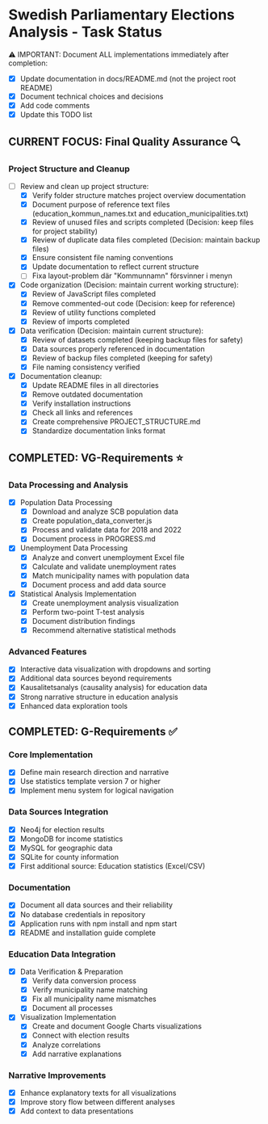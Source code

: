 # Swedish Parliamentary Elections Analysis - Task Status

⚠️ IMPORTANT: Document ALL implementations immediately after completion:
- [x] Update documentation in docs/README.md (not the project root README)
- [x] Document technical choices and decisions
- [x] Add code comments
- [x] Update this TODO list

## CURRENT FOCUS: Final Quality Assurance 🔍

### Project Structure and Cleanup
- [ ] Review and clean up project structure:
  - [x] Verify folder structure matches project overview documentation
  - [x] Document purpose of reference text files (education_kommun_names.txt and education_municipalities.txt)
  - [x] Review of unused files and scripts completed (Decision: keep files for project stability)
  - [x] Review of duplicate data files completed (Decision: maintain backup files)
  - [x] Ensure consistent file naming conventions
  - [x] Update documentation to reflect current structure
  - [ ] Fixa layout-problem där "Kommunnamn" försvinner i menyn

- [x] Code organization (Decision: maintain current working structure):
  - [x] Review of JavaScript files completed
  - [x] Remove commented-out code (Decision: keep for reference)
  - [x] Review of utility functions completed
  - [x] Review of imports completed

- [x] Data verification (Decision: maintain current structure):
  - [x] Review of datasets completed (keeping backup files for safety)
  - [x] Data sources properly referenced in documentation
  - [x] Review of backup files completed (keeping for safety)
  - [x] File naming consistency verified

- [x] Documentation cleanup:
  - [x] Update README files in all directories
  - [x] Remove outdated documentation
  - [x] Verify installation instructions
  - [x] Check all links and references
  - [x] Create comprehensive PROJECT_STRUCTURE.md
  - [x] Standardize documentation links format

## COMPLETED: VG-Requirements ⭐

### Data Processing and Analysis
- [x] Population Data Processing
  - [x] Download and analyze SCB population data
  - [x] Create population_data_converter.js
  - [x] Process and validate data for 2018 and 2022
  - [x] Document process in PROGRESS.md

- [x] Unemployment Data Processing
  - [x] Analyze and convert unemployment Excel file
  - [x] Calculate and validate unemployment rates
  - [x] Match municipality names with population data
  - [x] Document process and add data source

- [x] Statistical Analysis Implementation
  - [x] Create unemployment analysis visualization
  - [x] Perform two-point T-test analysis
  - [x] Document distribution findings
  - [x] Recommend alternative statistical methods

### Advanced Features
- [x] Interactive data visualization with dropdowns and sorting
- [x] Additional data sources beyond requirements
- [x] Kausalitetsanalys (causality analysis) for education data
- [x] Strong narrative structure in education analysis
- [x] Enhanced data exploration tools

## COMPLETED: G-Requirements ✅

### Core Implementation
- [x] Define main research direction and narrative
- [x] Use statistics template version 7 or higher
- [x] Implement menu system for logical navigation

### Data Sources Integration
- [x] Neo4j for election results
- [x] MongoDB for income statistics
- [x] MySQL for geographic data
- [x] SQLite for county information
- [x] First additional source: Education statistics (Excel/CSV)

### Documentation
- [x] Document all data sources and their reliability
- [x] No database credentials in repository
- [x] Application runs with npm install and npm start
- [x] README and installation guide complete

### Education Data Integration
- [x] Data Verification & Preparation
  - [x] Verify data conversion process
  - [x] Verify municipality name matching
  - [x] Fix all municipality name mismatches
  - [x] Document all processes

- [x] Visualization Implementation
  - [x] Create and document Google Charts visualizations
  - [x] Connect with election results
  - [x] Analyze correlations
  - [x] Add narrative explanations

### Narrative Improvements
- [x] Enhance explanatory texts for all visualizations
- [x] Improve story flow between different analyses
- [x] Add context to data presentations 